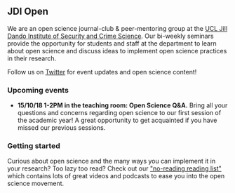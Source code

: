 ## JDI Open

We are an open science journal-club & peer-mentoring group at the [UCL Jill Dando Institute of Security and Crime Science](http://www.ucl.ac.uk/jill-dando-institute). Our bi-weekly seminars provide the opportunity for students and staff at the department to learn about open science and discuss ideas to implement open science practices in their research.

Follow us on [Twitter](https://twitter.com/JDI_Open) for event updates and open science content! 

### Upcoming events
- **15/10/18 1-2PM in the teaching room: Open Science Q&A.** Bring all your questions and concerns regarding open science to our first session of the academic year! A great opportunity to get acquainted if you have missed our previous sessions.

### Getting started 
Curious about open science and the many ways you can implement it in your research? Too lazy too read? Check out our ["no-reading reading list"](https://jdiopen.github.io/noreading.pdf) which contains lots of great videos and podcasts to ease you into the open science movement.
